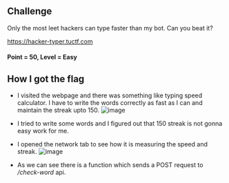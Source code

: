 ## Challenge
Only the most leet hackers can type faster than my bot. Can you beat it?

https://hacker-typer.tuctf.com

#### Point = 50, Level = Easy

## How I got the flag
- I visited the webpage and there was something like typing speed calculator. I have to write the words correctly as fast as I can and maintain the streak upto 150.
  ![image](https://github.com/sr-tamim/tuctf-2023-writeup/assets/86656406/438d5ac1-062c-400b-a6e9-5777a4d48280)

- I tried to write some words and I figured out that 150 streak is not gonna easy work for me.
- I opened the network tab to see how it is measuring the speed and streak.
  ![image](https://github.com/sr-tamim/tuctf-2023-writeup/assets/86656406/f809794e-b958-4a28-90ea-6d50f8f859db)
- As we can see there is a function which sends a POST request to */check-word* api.
